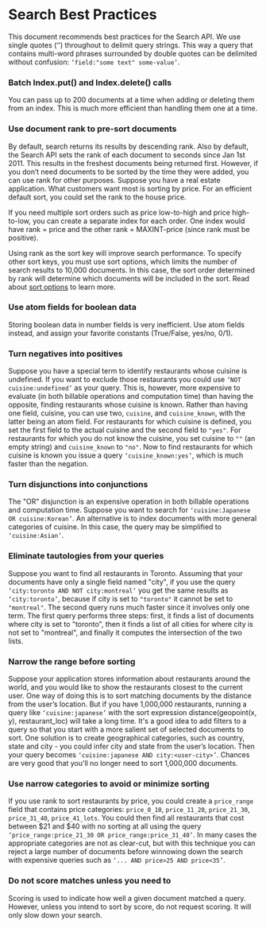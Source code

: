 # Search Best Practices

  

This document recommends best practices for the Search API. We use single quotes (‘’) throughout to delimit query strings. This way a query that contains multi-word phrases surrounded by double quotes can be delimited without confusion: `‘field:"some text" some-value’`.

### Batch Index.put() and Index.delete() calls

You can pass up to 200 documents at a time when adding or deleting them from an index. This is much more efficient than handling them one at a time.

### Use document rank to pre-sort documents

By default, search returns its results by descending rank. Also by default, the Search API sets the rank of each document to seconds since Jan 1st 2011. This results in the freshest documents being returned first. However, if you don’t need documents to be sorted by the time they were added, you can use rank for other purposes. Suppose you have a real estate application. What customers want most is sorting by price. For an efficient default sort, you could set the rank to the house price.

If you need multiple sort orders such as price low-to-high and price high-to-low, you can create a separate index for each order. One index would have rank = price and the other rank = MAXINT-price (since rank must be positive).

Using rank as the sort key will improve search performance. To specify other sort keys, you must use sort options, which limits the number of search results to 10,000 documents. In this case, the sort order determined by rank will determine which documents will be included in the sort. Read about [sort options](https://web.archive.org/web/20160424230344/https://cloud.google.com/appengine/docs/java/search/options#Java_SortOptions) to learn more.

### Use atom fields for boolean data

Storing boolean data in number fields is very inefficient. Use atom fields instead, and assign your favorite constants (True/False, yes/no, 0/1).

### Turn negatives into positives

Suppose you have a special term to identify restaurants whose cuisine is undefined. If you want to exclude those restaurants you could use `‘NOT cuisine:undefined’` as your query. This is, however, more expensive to evaluate (in both billable operations and computation time) than having the opposite, finding restaurants whose cuisine is known. Rather than having one field, cuisine, you can use two, `cuisine`, and `cuisine_known`, with the latter being an atom field. For restaurants for which cuisine is defined, you set the first field to the actual cuisine and the second field to `"yes"`. For restaurants for which you do not know the cuisine, you set cuisine to `""` (an empty string) and `cuisine_known` to `"no"`. Now to find restaurants for which cuisine is known you issue a query `‘cuisine_known:yes’`, which is much faster than the negation.

### Turn disjunctions into conjunctions

The "OR" disjunction is an expensive operation in both billable operations and computation time. Suppose you want to search for `‘cuisine:Japanese OR cuisine:Korean’`. An alternative is to index documents with more general categories of cuisine. In this case, the query may be simplified to `‘cuisine:Asian’`.

### Eliminate tautologies from your queries

Suppose you want to find all restaurants in Toronto. Assuming that your documents have only a single field named "city", if you use the query `‘city:toronto AND NOT city:montreal’` you get the same results as `‘city:toronto’`, because if city is set to `"toronto"` it cannot be set to `"montreal"`. The second query runs much faster since it involves only one term. The first query performs three steps: first, it finds a list of documents where city is set to "toronto", then it finds a list of all cities for where city is not set to "montreal", and finally it computes the intersection of the two lists.

### Narrow the range before sorting

Suppose your application stores information about restaurants around the world, and you would like to show the restaurants closest to the current user. One way of doing this is to sort matching documents by the distance from the user’s location. But if you have 1,000,000 restaurants, running a query like `‘cuisine:japanese’` with the sort expression distance(geopoint(x, y), restaurant\_loc) will take a long time. It's a good idea to add filters to a query so that you start with a more salient set of selected documents to sort. One solution is to create geographical categories, such as country, state and city - you could infer city and state from the user’s location. Then your query becomes `‘cuisine:japanese AND city:<user-city>’`. Chances are very good that you'll no longer need to sort 1,000,000 documents.

### Use narrow categories to avoid or minimize sorting

If you use rank to sort restaurants by price, you could create a `price_range` field that contains price categories: `price_0_10`, `price_11_20`, `price_21_30`, `price_31_40`, `price_41_lots`. You could then find all restaurants that cost between $21 and $40 with no sorting at all using the query `‘price_range:price_21_30 OR price_range:price_31_40’`. In many cases the appropriate categories are not as clear-cut, but with this technique you can reject a large number of documents before winnowing down the search with expensive queries such as `‘... AND price>25 AND price<35’`.

### Do not score matches unless you need to

Scoring is used to indicate how well a given document matched a query. However, unless you intend to sort by score, do not request scoring. It will only slow down your search.
